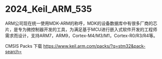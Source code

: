 # 2024_Keil_ARM_535
ARM公司现在统一使用MDK-ARM的称呼，MDK的设备数据库中有很多厂商的芯片，是专为微控制器开发的工具，为满足基于MCU进行嵌入式软件开发的工程师需求而设计，支持ARM7，ARM9，Cortex-M4/M3/M1，Cortex-R0/R3/R4等。                  

CMSIS Packs 下载
https://www.keil.arm.com/packs/?q=stm32&pack-search=
